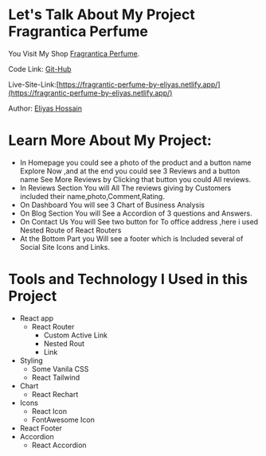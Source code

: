 # Let's Talk About My Project Fragrantica Perfume

You Visit My Shop [Fragrantica Perfume](https://fragrantic-perfume-by-eliyas.netlify.app/).

Code Link: [Git-Hub](https://github.com/programming-hero-web-course-4/product-analysis-website-eliyas700)

Live-Site-Link:[https://fragrantic-perfume-by-eliyas.netlify.app/](https://fragrantic-perfume-by-eliyas.netlify.app/)

Author: [Eliyas Hossain](https://www.linkedin.com/in/eliyas-hossain-55867b82/)

# Learn More About My Project:

- In Homepage you could see a photo of the product and a button name Explore Now ,and at the end you could see 3 Reviews and a button name See More Reviews by Clicking that button you could All reviews.
- In Reviews Section You will All The reviews giving by Customers included their name,photo,Comment,Rating.
- On Dashboard You will see 3 Chart of Business Analysis
- On Blog Section You will See a Accordion of 3 questions and Answers.
- On Contact Us You will See two button for To office address ,here i used Nested Route of React Routers
- At the Bottom Part you Will see a footer which is Included several of Social Site Icons and Links.

# Tools and Technology I Used in this Project

- React app
  - React Router
    - Custom Active Link
    - Nested Rout
    - Link
- Styling
  - Some Vanila CSS
  - React Tailwind
- Chart
  - React Rechart
- Icons
  - React Icon
  - FontAwesome Icon
- React Footer
- Accordion
  - React Accordion
